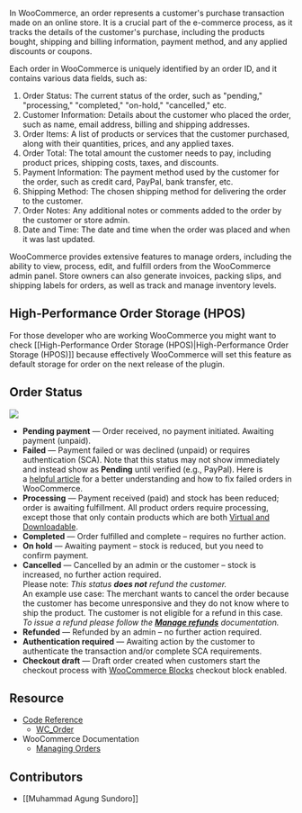 In WooCommerce, an order represents a customer's purchase transaction made on an online store. It is a crucial part of the e-commerce process, as it tracks the details of the customer's purchase, including the products bought, shipping and billing information, payment method, and any applied discounts or coupons.

Each order in WooCommerce is uniquely identified by an order ID, and it contains various data fields, such as:
1. Order Status: The current status of the order, such as "pending," "processing," "completed," "on-hold," "cancelled," etc.
2. Customer Information: Details about the customer who placed the order, such as name, email address, billing and shipping addresses.
3. Order Items: A list of products or services that the customer purchased, along with their quantities, prices, and any applied taxes.
4. Order Total: The total amount the customer needs to pay, including product prices, shipping costs, taxes, and discounts.
5. Payment Information: The payment method used by the customer for the order, such as credit card, PayPal, bank transfer, etc.
6. Shipping Method: The chosen shipping method for delivering the order to the customer.
7. Order Notes: Any additional notes or comments added to the order by the customer or store admin.
8. Date and Time: The date and time when the order was placed and when it was last updated.

WooCommerce provides extensive features to manage orders, including the ability to view, process, edit, and fulfill orders from the WooCommerce admin panel. Store owners can also generate invoices, packing slips, and shipping labels for orders, as well as track and manage inventory levels.

## High-Performance Order Storage (HPOS)
For those developer who are working WooCommerce you might want to check [[High-Performance Order Storage (HPOS)|High-Performance Order Storage (HPOS)]] because effectively WooCommerce will set this feature as default storage for order on the next release of the plugin.

## Order Status
![](https://woo.com/wp-content/uploads/2013/05/woocommerce-order-process-diagram.png)
- **Pending payment** — Order received, no payment initiated. Awaiting payment (unpaid).
- **Failed** — Payment failed or was declined (unpaid) or requires authentication (SCA). Note that this status may not show immediately and instead show as **Pending** until verified (e.g., PayPal). Here is a [helpful article](https://woo.com/posts/understand-and-fix-failed-order-status-in-woocommerce/) for a better understanding and how to fix failed orders in WooCommerce.
- **Processing** — Payment received (paid) and stock has been reduced; order is awaiting fulfillment. All product orders require processing, except those that only contain products which are both [Virtual and Downloadable](https://woo.com/document/digitaldownloadable-product-handling/).
- **Completed** — Order fulfilled and complete – requires no further action.
- **On hold** — Awaiting payment – stock is reduced, but you need to confirm payment.
- **Cancelled** — Cancelled by an admin or the customer – stock is increased, no further action required.  
    Please note: _This status **does not** refund the customer._  
    An example use case: The merchant wants to cancel the order because the customer has become unresponsive and they do not know where to ship the product. The customer is not eligible for a refund in this case.  
    _To issue a refund please follow the [**Manage refunds**](https://href.li/?https://woo.com/document/woocommerce-refunds/) documentation._
- **Refunded** — Refunded by an admin – no further action required.
- **Authentication required** — Awaiting action by the customer to authenticate the transaction and/or complete SCA requirements.
- **Checkout draft** — Draft order created when customers start the checkout process with [WooCommerce Blocks](https://woo.com/document/woocommerce-blocks/#section-9) checkout block enabled.
## Resource
- [Code Reference](https://woocommerce.github.io/code-reference/)
	- [WC_Order](https://woocommerce.github.io/code-reference/classes/WC-Order.html)
- WooCommerce Documentation
	- [Managing Orders](https://woo.com/document/managing-orders/)

## Contributors
- [[Muhammad Agung Sundoro]]